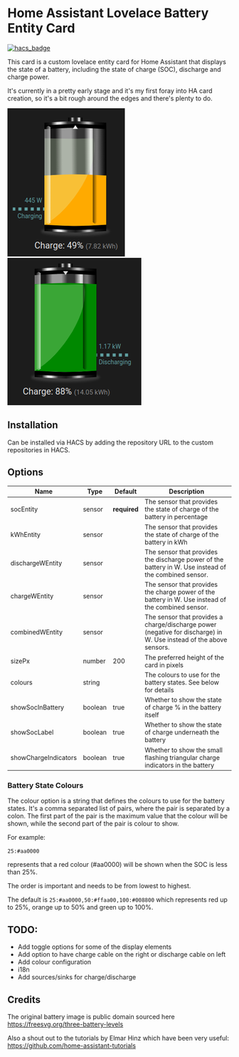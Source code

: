 # Home Assistant Lovelace Battery Entity Card

[![hacs_badge](https://img.shields.io/badge/HACS-Custom-41BDF5.svg?style=for-the-badge)](https://github.com/hacs/integration)

This card is a custom lovelace entity card for Home Assistant that displays the state of a battery, including
the state of charge (SOC), discharge and charge power.

It's currently in a pretty early stage and it's my first foray into HA card creation, so it's a bit rough around the
edges and there's plenty to do.

![Battery Entity Card](docs/charging.png)
![Battery Entity Card](docs/discharging.png)

## Installation

Can be installed via HACS by adding the repository URL to the custom repositories in HACS.

## Options

| Name                 | Type    | Default      | Description                                                                                                        |
|----------------------|---------|--------------|--------------------------------------------------------------------------------------------------------------------|
| socEntity            | sensor  | **required** | The sensor that provides the state of charge of the battery in percentage                                          |
| kWhEntity            | sensor  |              | The sensor that provides the state of charge of the battery in kWh                                                 |
| dischargeWEntity     | sensor  |              | The sensor that provides the discharge power of the battery in W. Use instead of the combined sensor.              |
| chargeWEntity        | sensor  |              | The sensor that provides the charge power of the battery in W. Use instead of the combined sensor.                 |
| combinedWEntity      | sensor  |              | The sensor that provides a charge/discharge power (negative for discharge) in W. Use instead of the above sensors. |
| sizePx               | number  | 200          | The preferred height of the card in pixels                                                                         |
| colours              | string  |              | The colours to use for the battery states. See below for details                                                   |
| showSocInBattery     | boolean | true         | Whether to show the state of charge % in the battery itself                                                        |
| showSocLabel         | boolean | true         | Whether to show the state of charge underneath the battery                                                         |
| showChargeIndicators | boolean | true         | Whether to show the small flashing triangular charge indicators in the battery                                     |

### Battery State Colours

The colour option is a string that defines the colours to use for the battery states.
It's a comma separated list of pairs, where the pair is separated by a colon. The first
part of the pair is the maximum value that the colour will be shown, while the second
part of the pair is colour to show.

For example:

```
25:#aa0000
```

represents that a red colour (#aa0000) will be shown when the SOC is less than 25%.

The order is important and needs to be from lowest to highest.

The default is `25:#aa0000,50:#ffaa00,100:#008800` which represents
red up to 25%, orange up to 50% and green up to 100%.

## TODO:

* Add toggle options for some of the display elements
* Add option to have charge cable on the right or discharge cable on left
* Add colour configuration
* i18n
* Add sources/sinks for charge/discharge

## Credits

The original battery image is public domain sourced here https://freesvg.org/three-battery-levels

Also a shout out to the tutorials by Elmar Hinz which have been very useful: https://github.com/home-assistant-tutorials
